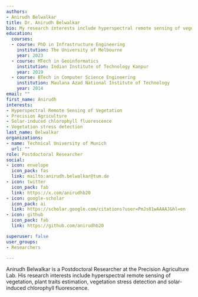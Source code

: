 ```yaml
---
authors:
- Anirudh Belwalkar
title: Dr. Anirudh Belwalkar
bio: My research interests include hyperspectral remote sensing of vegetation and precision agriculture.
education:
  courses:
  - course: PhD in Infrastructure Engineering
    institution: The University of Melbourne
    year: 2023
  - course: MTech in Geoinformatics
    institution: Indian Institute of Technology Kanpur 
    year: 2019
  - course: BTech in Computer Science Engineering
    institution: Maulana Azad National Institute of Technology
    year: 2014
email: ""
first_name: Anirudh
interests:
- Hyperspectral Remote Sensing of Vegetation
- Precision Agriculture
- Solar-induced chlorophyll fluorescence
- Vegetation stress detection
last_name: Belwalkar
organizations:
- name: Technical University of Munich
  url: ""
role: Postdoctoral Researcher
social:
- icon: envelope
  icon_pack: fas
  link: mailto:anirudh.belwalkar@tum.de
- icon: twitter
  icon_pack: fab
  link: https://x.com/anirudhb20
- icon: google-scholar
  icon_pack: ai
  link: https://scholar.google.com/citations?user=PmJs81wAAAAJ&hl=en
- icon: github
  icon_pack: fab
  link: https://github.com/anirudhb20

superuser: false
user_groups:
- Researchers

---
```


Anirudh Belwalkar is a Postdoctoral Researcher at the Precision Agriculture Lab. His research interests include hyperspectral remote sensing of vegetation, plant traits estimation, vegetation stress detection and solar-induced chlorophyll fluorescence.
